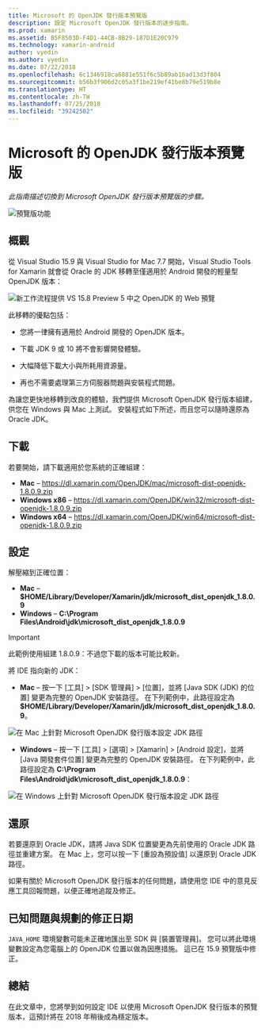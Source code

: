 ```yaml
---
title: Microsoft 的 OpenJDK 發行版本預覽版
description: 設定 Microsoft OpenJDK 發行版本的逐步指南。
ms.prod: xamarin
ms.assetid: B5F8503D-F4D1-44CB-8B29-187D1E20C979
ms.technology: xamarin-android
author: vyedin
ms.author: vyedin
ms.date: 07/22/2018
ms.openlocfilehash: 6c1346918ca6881e551f6c5b89ab16ad13d3f804
ms.sourcegitcommit: b56b3f906d2c05a3f1be219ef41be8b79e519b8e
ms.translationtype: HT
ms.contentlocale: zh-TW
ms.lasthandoff: 07/25/2018
ms.locfileid: "39242502"
---
```

# <a name="microsofts-openjdk-distribution-preview"></a>Microsoft 的 OpenJDK 發行版本預覽版

_此指南描述切換到 Microsoft OpenJDK 發行版本預覽版的步驟。_

![預覽版功能](~/media/shared/preview.png)

## <a name="overview"></a>概觀

從 Visual Studio 15.9 與 Visual Studio for Mac 7.7 開始，Visual Studio Tools for Xamarin 就會從 Oracle 的 JDK 移轉至僅適用於 Android 開發的輕量型 OpenJDK 版本：

![新工作流程提供 VS 15.8 Preview 5 中之 OpenJDK 的 Web 預覽](openjdk-images/openjdk.png)

此移轉的優點包括：

- 您將一律擁有適用於 Android 開發的 OpenJDK 版本。

- 下載 JDK 9 或 10 將不會影響開發體驗。

- 大幅降低下載大小與所耗用資源量。

- 再也不需要處理第三方伺服器問題與安裝程式問題。

為讓您更快地移轉到改良的體驗，我們提供 Microsoft OpenJDK 發行版本組建，供您在 Windows 與 Mac 上測試。 安裝程式如下所述，而且您可以隨時還原為 Oracle JDK。

## <a name="download"></a>下載

若要開始，請下載適用於您系統的正確組建：

- **Mac** &ndash; https://dl.xamarin.com/OpenJDK/mac/microsoft-dist-openjdk-1.8.0.9.zip
- **Windows x86** &ndash; https://dl.xamarin.com/OpenJDK/win32/microsoft-dist-openjdk-1.8.0.9.zip
- **Windows x64** &ndash; https://dl.xamarin.com/OpenJDK/win64/microsoft-dist-openjdk-1.8.0.9.zip

## <a name="configure"></a>設定

解壓縮到正確位置：

- **Mac** &ndash; **$HOME/Library/Developer/Xamarin/jdk/microsoft_dist_openjdk_1.8.0.9**
- **Windows** &ndash; **C:\\Program Files\\Android\\jdk\\microsoft_dist_openjdk_1.8.0.9**

> [!IMPORTANT]
> 此範例使用組建 1.8.0.9：不過您下載的版本可能比較新。

將 IDE 指向新的 JDK：

- **Mac** &ndash; 按一下 [工具] > [SDK 管理員] > [位置]，並將 [Java SDK (JDK) 的位置] 變更為完整的 OpenJDK 安裝路徑。 在下列範例中，此路徑設定為 **$HOME/Library/Developer/Xamarin/jdk/microsoft_dist_openjdk_1.8.0.9**。

![在 Mac 上針對 Microsoft OpenJDK 發行版本設定 JDK 路徑](openjdk-images/vsm.png)

- **Windows** &ndash; 按一下 [工具] > [選項] > [Xamarin] > [Android 設定]，並將 [Java 開發套件位置] 變更為完整的 OpenJDK 安裝路徑。 在下列範例中，此路徑設定為 **C:\\Program Files\\Android\\jdk\\microsoft_dist_openjdk_1.8.0.9**：

![在 Windows 上針對 Microsoft OpenJDK 發行版本設定 JDK 路徑](openjdk-images/vs.png)

## <a name="revert"></a>還原

若要還原到 Oracle JDK，請將 Java SDK 位置變更為先前使用的 Oracle JDK 路徑並重建方案。 在 Mac 上，您可以按一下 [重設為預設值] 以還原到 Oracle JDK 路徑。

如果有關於 Microsoft OpenJDK 發行版本的任何問題，請使用您 IDE 中的意見反應工具回報問題，以便正確地追蹤及修正。

## <a name="known-issues--planned-fix-dates"></a>已知問題與規劃的修正日期

`JAVA_HOME` 環境變數可能未正確地匯出至 SDK 與 [裝置管理員]。 您可以將此環境變數設定為您電腦上的 OpenJDK 位置以做為因應措施。 這已在 15.9 預覽版中修正。

## <a name="summary"></a>總結

在此文章中，您將學到如何設定 IDE 以使用 Microsoft OpenJDK 發行版本的預覽版本，這預計將在 2018 年稍後成為穩定版本。
